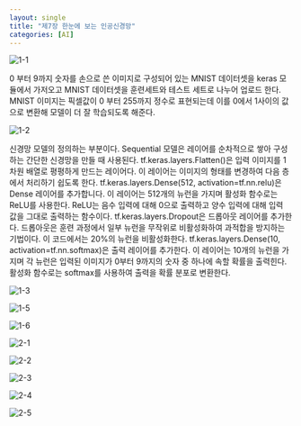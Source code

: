 ```yaml
---
layout: single
title: "제7장 한눈에 보는 인공신경망"
categories: [AI]
---
```



![1-1](https://github.com/hyunchan123/hyunchan123.github.io/assets/48408195/1f3c52c5-b86a-47e0-addb-36176aa182ff)

0 부터 9까지 숫자를 손으로 쓴 이미지로 구성되어 있는 MNIST 데이터셋을 keras 모듈에서 가저오고 MNIST 데이터셋을 훈련세트와 테스트 세트로 나누어 업로드 한다. MNIST 이미지는 픽셀값이 0 부터 255까지 정수로 표현되는데 이를 0에서 1사이의 값으로 변환해 모델이 더 잘 학습되도록 해준다.

![1-2](https://github.com/hyunchan123/hyunchan123.github.io/assets/48408195/7943821c-57b1-4837-a6e3-884935c9c237)

신경망 모델의 정의하는 부분이다. Sequential 모델은 레이어를 순차적으로 쌓아 구성하는 간단한 신경망을 만들 때 사용된다. tf.keras.layers.Flatten()은 입력 이미지를 1차원 배열로 평평하게 만드는 레이어다. 이 레이어는 이미지의 형태를 변경하여 다음 층에서 처리하기 쉽도록 한다. tf.keras.layers.Dense(512, activation=tf.nn.relu)은 Dense 레이어를 추가합니다. 이 레이어는 512개의 뉴런을 가지며 활성화 함수로는 ReLU를 사용한다. ReLU는 음수 입력에 대해 0으로 출력하고 양수 입력에 대해 입력 값을 그대로 출력하는 함수이다. tf.keras.layers.Dropout은 드롭아웃 레이어를 추가한다. 드롭아웃은 훈련 과정에서 일부 뉴런을 무작위로 비활성화하여 과적합을 방지하는 기법이다. 이 코드에서는 20%의 뉴런을 비활성화한다. tf.keras.layers.Dense(10, activation=tf.nn.softmax)은 출력 레이어를 추가한다. 이 레이어는 10개의 뉴런을 가지며 각 뉴런은 입력된 이미지가 0부터 9까지의 숫자 중 하나에 속할 확률을 출력힌다. 활성화 함수로는 softmax를 사용하여 출력을 확률 분포로 변환한다.

![1-3](https://github.com/hyunchan123/hyunchan123.github.io/assets/48408195/67b361d0-ef7e-4e69-9777-c048a0cada56)


![1-5](https://github.com/hyunchan123/hyunchan123.github.io/assets/48408195/3df00cb5-a18a-44f1-a65f-e2990a702a2e)


![1-6](https://github.com/hyunchan123/hyunchan123.github.io/assets/48408195/193f99be-7722-45df-bcd4-de310a01b928)



![2-1](https://github.com/hyunchan123/hyunchan123.github.io/assets/48408195/9bffb0be-7807-4b37-a963-7d17d3220f24)


![2-2](https://github.com/hyunchan123/hyunchan123.github.io/assets/48408195/090908e6-3990-4a61-b63e-69d7f150d238)


![2-3](https://github.com/hyunchan123/hyunchan123.github.io/assets/48408195/9448ff48-eb07-4e42-bc53-b4164759ed37)


![2-4](https://github.com/hyunchan123/hyunchan123.github.io/assets/48408195/e5e011a9-f273-46a3-950a-4668040e1fb0)


![2-5](https://github.com/hyunchan123/hyunchan123.github.io/assets/48408195/8a6f9489-71de-4971-b120-5cd1e58dc4f3)
